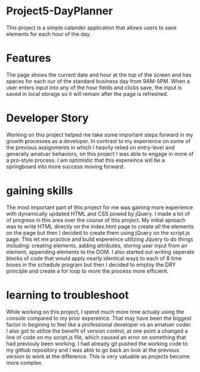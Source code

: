 # Project5-DayPlanner
This project is a simple calander application that allows users to save elements for each hour of the day. 
# Features
The page shows the current date and hour at the top of the screen and has spaces for each our of the standard business day from 9AM-5PM. When a user enters input into any of the hour fields and clicks save, the input is saved in local storage so it will remain after the page is refreshed. 

# Developer Story
Working on this project helped me take some important steps forward in my growth processes as a developer. In contrast to my experience on some of the previous assignments in which I heavily relied on entry-level and generally amatuer behaviors, on this project I was able to engage in more of a pro-style process. I am optimistic that this expereince will be a springboard into more success moving forward. 
# gaining skills 
The most important part of this project for me was gaining more experience with dynamically updated HTML and CSS powed by jQuery. I made a lot of of progress in this area over the course of this project. My initial aproach was to write HTML directly on the index.html page to create all the elements on the page but then I decided to create them using jQuery on the script.js page. This let me practice and build expereince utilizing Jquery to do things including: creating elements, adding attributes, storing user input from an element, appending elements to the DOM. I also started out writing  seperate blocks of code that would apply nearly identical ways to each of 8 time boxes in the schedule program but then I decided to employ the DRY principle and create a for loop to more the process more efficient.  
# learning to troubleshoot 
While working on this project, I spend much more time actualy using the console compared to my prior expereince. That may have been the biggest factor in begining to feel like a professional developer vs an amatuer coder. I also got to utilize the benefit of version control, at one point a changed a line of code on my script.js file, which caused an error on something that had previouly been working. I had already git pushed the working code to my github repository and I was able to go back an look at the previous version to work at the difference. This is very valuable as projects become more complex. 


